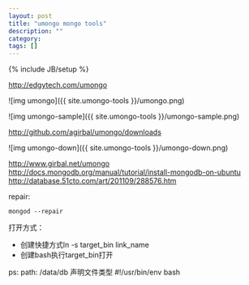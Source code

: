 ```yaml
---
layout: post
title: "umongo mongo tools"
description: ""
category: 
tags: []
---
```


{% include JB/setup %}

<http://edgytech.com/umongo>  


![img umongo]({{ site.umongo-tools }}/umongo.png)  


![img umongo-sample]({{ site.umongo-tools }}/umongo-sample.png)  


<http://github.com/agirbal/umongo/downloads>  


![img umongo-down]({{ site.umongo-tools }}/umongo-down.png)  


<http://www.girbal.net/umongo>  
<http://docs.mongodb.org/manual/tutorial/install-mongodb-on-ubuntu>  
<http://database.51cto.com/art/201109/288576.htm>  

repair:
	
	mongod --repair

打开方式：
+ 创建快捷方式ln -s target_bin link_name
+ 创建bash执行target_bin打开	

ps: path: /data/db 声明文件类型 #!/usr/bin/env bash  



